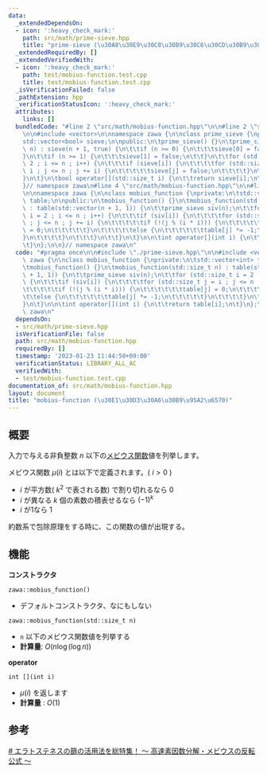 ```yaml
---
data:
  _extendedDependsOn:
  - icon: ':heavy_check_mark:'
    path: src/math/prime-sieve.hpp
    title: "prime-sieve (\u30A8\u30E9\u30C8\u30B9\u30C6\u30CD\u30B9\u306E\u7BE9)"
  _extendedRequiredBy: []
  _extendedVerifiedWith:
  - icon: ':heavy_check_mark:'
    path: test/mobius-function.test.cpp
    title: test/mobius-function.test.cpp
  _isVerificationFailed: false
  _pathExtension: hpp
  _verificationStatusIcon: ':heavy_check_mark:'
  attributes:
    links: []
  bundledCode: "#line 2 \"src/math/mobius-function.hpp\"\n\n#line 2 \"src/math/prime-sieve.hpp\"\
    \n\n#include <vector>\n\nnamespace zawa {\n\nclass prime_sieve {\nprivate:\n\t\
    std::vector<bool> sieve;\n\npublic:\n\tprime_sieve() {}\n\tprime_sieve(std::size_t\
    \ n) : sieve(n + 1, true) {\n\t\tif (n >= 0) {\n\t\t\tsieve[0] = false;\n\t\t\
    }\n\t\tif (n >= 1) {\n\t\t\tsieve[1] = false;\n\t\t}\n\t\tfor (std::size_t i =\
    \ 2 ; i <= n ; i++) {\n\t\t\tif (sieve[i]) {\n\t\t\t\tfor (std::size_t j = i *\
    \ i ; j <= n ; j += i) {\n\t\t\t\t\tsieve[j] = false;\n\t\t\t\t}\n\t\t\t}\n\t\t\
    }\n\t}\n\tbool operator[](std::size_t i) {\n\t\treturn sieve[i];\n\t}\n};\n\n\
    }// namespace zawa\n#line 4 \"src/math/mobius-function.hpp\"\n\n#line 6 \"src/math/mobius-function.hpp\"\
    \n\nnamespace zawa {\n\nclass mobius_function {\nprivate:\n\tstd::vector<int>\
    \ table;\n\npublic:\n\tmobius_function() {}\n\tmobius_function(std::size_t n)\
    \ : table(std::vector(n + 1, 1)) {\n\t\tprime_sieve siv(n);\n\t\tfor (std::size_t\
    \ i = 2 ; i <= n ; i++) {\n\t\t\tif (siv[i]) {\n\t\t\t\tfor (std::size_t j = i\
    \ ; j <= n ; j += i) {\n\t\t\t\t\tif (!(j % (i * i))) {\n\t\t\t\t\t\ttable[j]\
    \ = 0;\n\t\t\t\t\t}\n\t\t\t\t\telse {\n\t\t\t\t\t\ttable[j] *= -1;\n\t\t\t\t\t\
    }\n\t\t\t\t}\n\t\t\t}\n\t\t}\n\t}\n\n\tint operator[](int i) {\n\t\treturn table[i];\n\
    \t}\n};\n\n}// namespace zawa\n"
  code: "#pragma once\n\n#include \"./prime-sieve.hpp\"\n\n#include <vector>\n\nnamespace\
    \ zawa {\n\nclass mobius_function {\nprivate:\n\tstd::vector<int> table;\n\npublic:\n\
    \tmobius_function() {}\n\tmobius_function(std::size_t n) : table(std::vector(n\
    \ + 1, 1)) {\n\t\tprime_sieve siv(n);\n\t\tfor (std::size_t i = 2 ; i <= n ; i++)\
    \ {\n\t\t\tif (siv[i]) {\n\t\t\t\tfor (std::size_t j = i ; j <= n ; j += i) {\n\
    \t\t\t\t\tif (!(j % (i * i))) {\n\t\t\t\t\t\ttable[j] = 0;\n\t\t\t\t\t}\n\t\t\t\
    \t\telse {\n\t\t\t\t\t\ttable[j] *= -1;\n\t\t\t\t\t}\n\t\t\t\t}\n\t\t\t}\n\t\t\
    }\n\t}\n\n\tint operator[](int i) {\n\t\treturn table[i];\n\t}\n};\n\n}// namespace\
    \ zawa\n"
  dependsOn:
  - src/math/prime-sieve.hpp
  isVerificationFile: false
  path: src/math/mobius-function.hpp
  requiredBy: []
  timestamp: '2023-01-23 11:44:50+09:00'
  verificationStatus: LIBRARY_ALL_AC
  verifiedWith:
  - test/mobius-function.test.cpp
documentation_of: src/math/mobius-function.hpp
layout: document
title: "mobius-function (\u30E1\u30D3\u30A6\u30B9\u95A2\u6570)"
---
```


## 概要

入力で与える非負整数 $n$ 以下の[メビウス関数](https://ja.wikipedia.org/wiki/%E3%83%A1%E3%83%93%E3%82%A6%E3%82%B9%E9%96%A2%E6%95%B0)値を列挙します。

メビウス関数 $\mu(i)$ とは以下で定義されます。( $i > 0$ )

- $i$ が平方数( $k^2$ で表される数) で割り切れるなら 0
- $i$ が異なる $k$ 個の素数の積表せるなら $(-1)^k$
- $i$ が1なら $1$

約数系で包除原理をする時に、この関数の値が出現する。

## 機能

**コンストラクタ**

`zawa::mobius_function()`
- デフォルトコンストラクタ、なにもしない

`zawa::mobius_function(std::size_t n)`
- `n` 以下のメビウス関数値を列挙する
- **計算量**: $O(n\log (\log n))$

**operator**

`int [](int i)`
- $\mu(i)$ を返します
- **計算量** : $O(1)$

## 参考

[# エラトステネスの篩の活用法を総特集！ 〜 高速素因数分解・メビウスの反転公式 〜](https://qiita.com/drken/items/3beb679e54266f20ab63)
